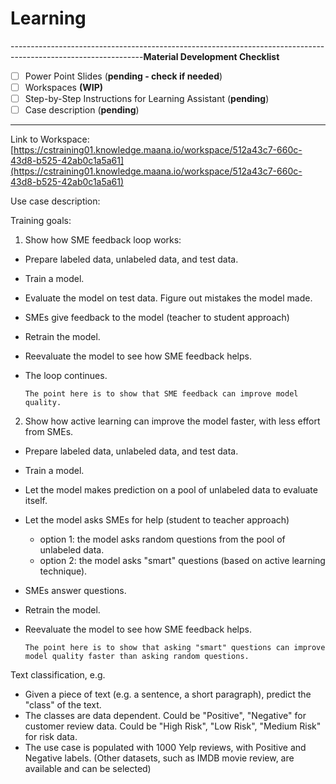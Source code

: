 # Learning

---------------------------------------------------------------------------------------------------------------**Material Development Checklist**

* [ ] Power Point Slides \(**pending - check if needed**\)
* [ ] Workspaces **\(WIP\)**
* [ ] Step-by-Step Instructions for Learning Assistant \(**pending**\)
* [ ] Case description \(**pending**\)

---------------------------------------------------------------------------------------------------------------

Link to Workspace: [https://cstraining01.knowledge.maana.io/workspace/512a43c7-660c-43d8-b525-42ab0c1a5a61](https://cstraining01.knowledge.maana.io/workspace/512a43c7-660c-43d8-b525-42ab0c1a5a61)

Use case description: 



Training goals:

1. Show how SME feedback loop works:

* Prepare labeled data, unlabeled data, and test data. 
* Train a model.
* Evaluate the model on test data. Figure out mistakes the model made. 
* SMEs give feedback to the model \(teacher to student approach\) 
* Retrain the model. 
* Reevaluate the model to see how SME feedback helps.
* The loop continues.

      The point here is to show that SME feedback can improve model quality.

2. Show how active learning can improve the model faster, with less effort from SMEs.

* Prepare labeled data, unlabeled data, and test data. 
* Train a model.
* Let the model makes prediction on a pool of unlabeled data to evaluate itself. 
* Let the model asks SMEs for help \(student to teacher approach\)
  * option 1: the model asks random questions from the pool of unlabeled data. 
  * option 2: the model asks "smart" questions \(based on active learning technique\).
* SMEs answer questions. 
* Retrain the model. 
* Reevaluate the model to see how SME feedback helps.

      The point here is to show that asking "smart" questions can improve model quality faster than asking random questions. 



Text classification, e.g. 

* Given a piece of text \(e.g. a sentence, a short paragraph\), predict the "class" of the text. 
* The classes are data dependent. Could be "Positive", "Negative" for customer review data. Could be "High Risk", "Low Risk", "Medium Risk" for risk data. 
* The use case is populated with 1000 Yelp reviews, with Positive and Negative labels. \(Other datasets, such as IMDB movie review, are available and can be selected\)



